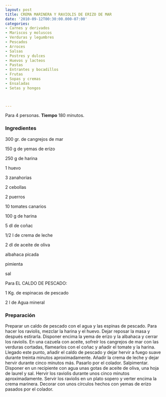 ```yaml
---
layout: post
title: CREMA MARINERA Y RAVIOLIS DE ERIZO DE MAR
date: '2010-09-12T00:30:00.000-07:00'
categories:
- Carnes y derivados
- Mariscos y moluscos
- Verduras y legumbres
- Pescados
- Arroces
- Salsas
- Postres y dulces
- Huevos y lacteos
- Pastas
- Entrantes y bocadillos
- Frutas
- Sopas y cremas
- Ensaladas
- Setas y hongos
 


---
```


Para 4 personas.
<b>Tiempo</b> 180 minutos.

<h3>Ingredientes</h3>

300 gr. de cangrejos de mar

150 g de yemas de erizo

250 g de harina

1 huevo

3 zanahorias

2 cebollas

2 puerros

10 tomates canarios

100 g de harina

5 dl de coñac

1/2 l de crema de leche

2 dl de aceite de oliva

albahaca picada

pimienta

sal

Para EL CALDO DE PESCADO:

1 Kg. de espinacas de pescado

2 l de Agua mineral

<h3>Preparación</h3>

Preparar un caldo de pescado con el agua y las espinas de pescado. Para hacer los raviolis, mezclar la harina y el huevo. Dejar reposar la masa y después estirarla. Disponer encima la yema de erizo y la albahaca y cerrar los raviolis. En una cazuela con aceite, sofreír los cangrejos de mar con las verduras cortadas, flamearlos con el coñac y añadir el tomate y la harina. Llegado este punto, añadir el caldo de pescado y dejar hervir a fuego suave durante treinta minutos aproximadamente. Añadir la crema de leche y dejar hervir durante cinco minutos más. Pasarlo por el colador. Salpimentar. Disponer en un recipiente con agua unas gotas de aceite de oliva, una hoja de laurel y sal. Hervir los raviolis durante unos cinco minutos aproximadamente. Servir los raviolis en un plato sopero y verter encima la crema marinera. Decorar con unos círculos hechos con yemas de erizo pasados por el colador.

